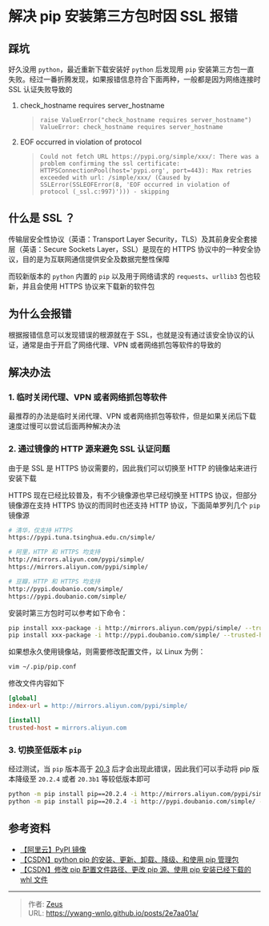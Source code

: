 # 解决 pip 安装第三方包时因 SSL 报错


## 踩坑

好久没用 `python`，最近重新下载安装好 `python` 后发现用 `pip` 安装第三方包一直失败。经过一番折腾发现，如果报错信息符合下面两种，一般都是因为网络连接时 SSL 认证失败导致的

1. check_hostname requires server_hostname

    > `raise ValueError("check_hostname requires server_hostname")`
    > `ValueError: check_hostname requires server_hostname`

2. EOF occurred in violation of protocol

    > `Could not fetch URL https://pypi.org/simple/xxx/: There was a problem confirming the ssl certificate: HTTPSConnectionPool(host='pypi.org', port=443): Max retries exceeded with url: /simple/xxx/ (Caused by SSLError(SSLEOFError(8, 'EOF occurred in violation of protocol (_ssl.c:997)'))) - skipping`

## 什么是 SSL ？

传输层安全性协议（英语：Transport Layer Security，TLS）及其前身安全套接层（英语：Secure Sockets Layer，SSL）是现在的 HTTPS 协议中的一种安全协议，目的是为互联网通信提供安全及数据完整性保障

而较新版本的 `python` 内置的 `pip` 以及用于网络请求的 `requests`、`urllib3` 包也较新，并且会使用 HTTPS 协议来下载新的软件包

## 为什么会报错

根据报错信息可以发现错误的根源就在于 SSL，也就是没有通过该安全协议的认证，通常是由于开启了网络代理、VPN 或者网络抓包等软件的导致的

## 解决办法

### 1. 临时关闭代理、VPN 或者网络抓包等软件

最推荐的办法是临时关闭代理、VPN 或者网络抓包等软件，但是如果关闭后下载速度过慢可以尝试后面两种解决办法

### 2. 通过镜像的 HTTP 源来避免 SSL 认证问题

由于是 SSL 是 HTTPS 协议需要的，因此我们可以切换至 HTTP 的镜像站来进行安装下载

HTTPS 现在已经比较普及，有不少镜像源也早已经切换至 HTTPS 协议，但部分镜像源在支持 HTTPS 协议的而同时也还支持 HTTP 协议，下面简单罗列几个 `pip` 镜像源

```bash
# 清华，仅支持 HTTPS
https://pypi.tuna.tsinghua.edu.cn/simple/

# 阿里，HTTP 和 HTTPS 均支持
http://mirrors.aliyun.com/pypi/simple/
https://mirrors.aliyun.com/pypi/simple/

# 豆瓣，HTTP 和 HTTPS 均支持
http://pypi.doubanio.com/simple/
https://pypi.doubanio.com/simple/
```

安装时第三方包时可以参考如下命令：

```bash
pip install xxx-package -i http://mirrors.aliyun.com/pypi/simple/ --trusted-host mirrors.aliyun.com
pip install xxx-package -i http://pypi.doubanio.com/simple/ --trusted-host pypi.doubanio.com
```

如果想永久使用镜像站，则需要修改配置文件，以 Linux 为例：

```bash
vim ~/.pip/pip.conf
```

修改文件内容如下

```ini
[global]
index-url = http://mirrors.aliyun.com/pypi/simple/

[install]
trusted-host = mirrors.aliyun.com
```

### 3. 切换至低版本 `pip`

经过测试，当 `pip` 版本高于 [20.3](https://pypi.org/project/pip/20.3/#history) 后才会出现此错误，因此我们可以手动将 pip 版本降级至 `20.2.4` 或者 `20.3b1` 等较低版本即可

```bash
python -m pip install pip==20.2.4 -i http://mirrors.aliyun.com/pypi/simple/ --trusted-host mirrors.aliyun.com
python -m pip install pip==20.2.4 -i http://pypi.doubanio.com/simple/ --trusted-host pypi.doubanio.com
```

## 参考资料

- [【阿里云】PyPI 镜像](https://developer.aliyun.com/mirror/pypi)
- [【CSDN】python pip 的安装、更新、卸载、降级、和使用 pip 管理包](https://blog.csdn.net/tz_zs/article/details/87939977)
- [【CSDN】修改 pip 配置文件路径、更改 pip 源、使用 pip 安装已经下载的 whl 文件](https://blog.csdn.net/ykun089/article/details/106057952)


---

> 作者: [Zeus](https://github.com/ywang-wnlo)  
> URL: https://ywang-wnlo.github.io/posts/2e7aa01a/  

